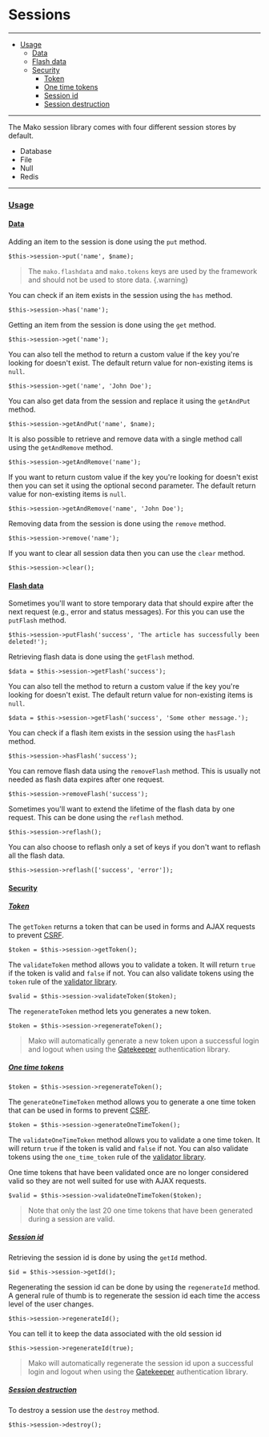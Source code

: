 # Sessions

--------------------------------------------------------

* [Usage](#usage)
	- [Data](#usage:data)
	- [Flash data](#usage:flash_data)
	- [Security](#usage:security)
		- [Token](#usage:security:token)
		- [One time tokens](#usage:security:one_time_tokens)
		- [Session id](#usage:security:session_id)
		- [Session destruction](#usage:security:session_destruction)

--------------------------------------------------------

The Mako session library comes with four different session stores by default.

* Database
* File
* Null
* Redis

--------------------------------------------------------

### <a id="usage" href="#usage">Usage</a>

#### <a id="usage:data" href="#usage:data">Data</a>

Adding an item to the session is done using the `put` method.

```
$this->session->put('name', $name);
```

> The `mako.flashdata` and `mako.tokens` keys are used by the framework and should not be used to store data.
{.warning}

You can check if an item exists in the session using the `has` method.

```
$this->session->has('name');
```

Getting an item from the session is done using the `get` method.

```
$this->session->get('name');
```

You can also tell the method to return a custom value if the key you're looking for doesn't exist. The default return value for non-existing items is `null`.

```
$this->session->get('name', 'John Doe');
```

You can also get data from the session and replace it using the `getAndPut` method.

```
$this->session->getAndPut('name', $name);
```

It is also possible to retrieve and remove data with a single method call using the `getAndRemove` method.

```
$this->session->getAndRemove('name');
```

If you want to return custom value if the key you're looking for doesn't exist then you can set it using the optional second parameter. The default return value for non-existing items is `null`.

```
$this->session->getAndRemove('name', 'John Doe');
```

Removing data from the session is done using the `remove` method.

```
$this->session->remove('name');
```

If you want to clear all session data then you can use the `clear` method.

```
$this->session->clear();
```

#### <a id="usage:flash_data" href="#usage:flash_data">Flash data</a>

Sometimes you'll want to store temporary data that should expire after the next request (e.g., error and status messages). For this you can use the `putFlash` method.

```
$this->session->putFlash('success', 'The article has successfully been deleted!');
```

Retrieving flash data is done using the `getFlash` method.

```
$data = $this->session->getFlash('success');
```

You can also tell the method to return a custom value if the key you're looking for doesn't exist. The default return value for non-existing items is `null`.

```
$data = $this->session->getFlash('success', 'Some other message.');
```

You can check if a flash item exists in the session using the `hasFlash` method.

```
$this->session->hasFlash('success');
```

You can remove flash data using the `removeFlash` method. This is usually not needed as flash data expires after one request.

```
$this->session->removeFlash('success');
```

Sometimes you'll want to extend the lifetime of the flash data by one request. This can be done using the `reflash` method.

```
$this->session->reflash();
```

You can also choose to reflash only a set of keys if you don't want to reflash all the flash data.

```
$this->session->reflash(['success', 'error']);
```

#### <a id="usage:security" href="#usage:security">Security</a>

##### <a id="usage:security:token" href="#usage:security:token">Token</a>

The `getToken` returns a token that can be used in forms and AJAX requests to prevent [CSRF](https://en.wikipedia.org/wiki/Cross-site_request_forgery).

```
$token = $this->session->getToken();
```

The `validateToken` method allows you to validate a token. It will return `true` if the token is valid and `false` if not. You can also validate tokens using the `token` rule of the [validator library](:base_url:/docs/:version:/learn-more:validation).

```
$valid = $this->session->validateToken($token);
```

The `regenerateToken` method lets you generates a new token.

```
$token = $this->session->regenerateToken();
```

> Mako will automatically generate a new token upon a successful login and logout when using the [Gatekeeper](:base_url:/docs/:version:/security:gatekeeper) authentication library.

##### <a id="usage:security:one_time_tokens" href="#usage:security:one_time_tokens">One time tokens</a>

```
$token = $this->session->regenerateToken();
```

The `generateOneTimeToken` method allows you to generate a one time token that can be used in forms to prevent [CSRF](https://en.wikipedia.org/wiki/Cross-site_request_forgery).

```
$token = $this->session->generateOneTimeToken();
```

The `validateOneTimeToken` method allows you to validate a one time token. It will return `true` if the token is valid and `false` if not. You can also validate tokens using the `one_time_token` rule of the [validator library](:base_url:/docs/:version:/learn-more:validation).

One time tokens that have been validated once are no longer considered valid so they are not well suited for use with AJAX requests.

```
$valid = $this->session->validateOneTimeToken($token);
```

> Note that only the last 20 one time tokens that have been generated during a session are valid.

##### <a id="usage:security:session_id" href="#usage:security:session_id">Session id</a>

Retrieving the session id is done by using the `getId` method.

```
$id = $this->session->getId();
```

Regenerating the session id can be done by using the `regenerateId` method. A general rule of thumb is to regenerate the session id each time the access level of the user changes.

```
$this->session->regenerateId();
```

You can tell it to keep the data associated with the old session id

```
$this->session->regenerateId(true);
```

> Mako will automatically regenerate the session id upon a successful login and logout when using the [Gatekeeper](:base_url:/docs/:version:/security:authentication) authentication library.

##### <a id="usage:security:session_destruction" href="#usage:security:session_destruction">Session destruction</a>

To destroy a session use the `destroy` method.

```
$this->session->destroy();
```
